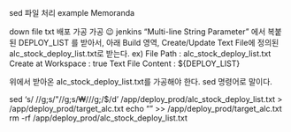 sed 파일 처리 example Memoranda

down file txt 배포 가공 가공
😉
jenkins “Multi-line String Parameter” 에서 복붙된 DEPLOY_LIST
를 받아서, 아래 Build 영역, Create/Update Text File에 정의된 alc_stock_deploy_list.txt로 받는다.
ex)
File Path : alc_stock_deploy_list.txt
Create at Workspace : true
Text File Content : ${DEPLOY_LIST}

위에서 받아온 alc_stock_deploy_list.txt를 가공해야 한다.
sed 명령어로 말이다.

sed ‘s/ //g;s/"//g;s/₩///g;/$/d’ /app/deploy_prod/alc_stock_deploy_list.txt > /app/deploy_prod/target_alc.txt
echo “” >> /app/deploy_prod/target_alc.txt
rm -rf /app/deploy_prod/alc_stock_deploy_list.txt

